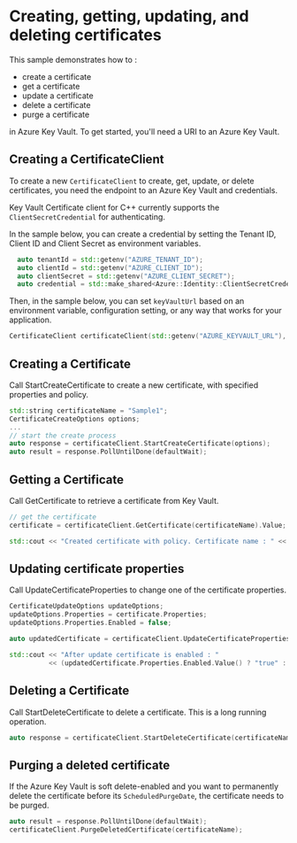 # Creating, getting, updating, and deleting certificates

This sample demonstrates how to :
* create a certificate
* get a certificate 
* update a certificate
* delete a certificate 
* purge a certificate

in Azure Key Vault.
To get started, you'll need a URI to an Azure Key Vault.

## Creating a CertificateClient

To create a new `CertificateClient` to create, get, update, or delete certificates, you need the endpoint to an Azure Key Vault and credentials.

Key Vault Certificate client for C++ currently supports the `ClientSecretCredential` for authenticating.

In the sample below, you can create a credential by setting the Tenant ID, Client ID and Client Secret as environment variables.

```cpp Snippet:CertificateSample1CreateCredential
  auto tenantId = std::getenv("AZURE_TENANT_ID");
  auto clientId = std::getenv("AZURE_CLIENT_ID");
  auto clientSecret = std::getenv("AZURE_CLIENT_SECRET");
  auto credential = std::make_shared<Azure::Identity::ClientSecretCredential>(tenantId, clientId, clientSecret);
```

Then, in the sample below, you can set `keyVaultUrl` based on an environment variable, configuration setting, or any way that works for your application.

```cpp Snippet:CertificateSample1Client
CertificateClient certificateClient(std::getenv("AZURE_KEYVAULT_URL"), credential);
```

## Creating a Certificate

Call StartCreateCertificate to create a new certificate, with specified properties and policy.

```cpp Snippet:CertificateSample1Create
std::string certificateName = "Sample1";
CertificateCreateOptions options;
... 
// start the create process
auto response = certificateClient.StartCreateCertificate(options);
auto result = response.PollUntilDone(defaultWait);
```

## Getting a Certificate

Call GetCertificate to retrieve a certificate from Key Vault.

```cpp Snippet:CertificateSample1Get
// get the certificate
certificate = certificateClient.GetCertificate(certificateName).Value;

std::cout << "Created certificate with policy. Certificate name : " << certificate.Name();
```

## Updating certificate properties

Call UpdateCertificateProperties to change one of the certificate properties.


```cpp Snippet:CertificateSample1UpdateCertificateProperties
CertificateUpdateOptions updateOptions;
updateOptions.Properties = certificate.Properties;
updateOptions.Properties.Enabled = false;

auto updatedCertificate = certificateClient.UpdateCertificateProperties(updateOptions).Value;

std::cout << "After update certificate is enabled : "
          << (updatedCertificate.Properties.Enabled.Value() ? "true" : "false");
```

## Deleting a Certificate

Call StartDeleteCertificate to delete a certificate. This is a long running operation.

```cpp Snippet:CertificateSample1Delete
auto response = certificateClient.StartDeleteCertificate(certificateName);

```

## Purging a deleted certificate

If the Azure Key Vault is soft delete-enabled and you want to permanently delete the certificate before its `ScheduledPurgeDate`, the certificate needs to be purged.

```cpp Snippet:CertificateSample1Purge
auto result = response.PollUntilDone(defaultWait);
certificateClient.PurgeDeletedCertificate(certificateName);
```
